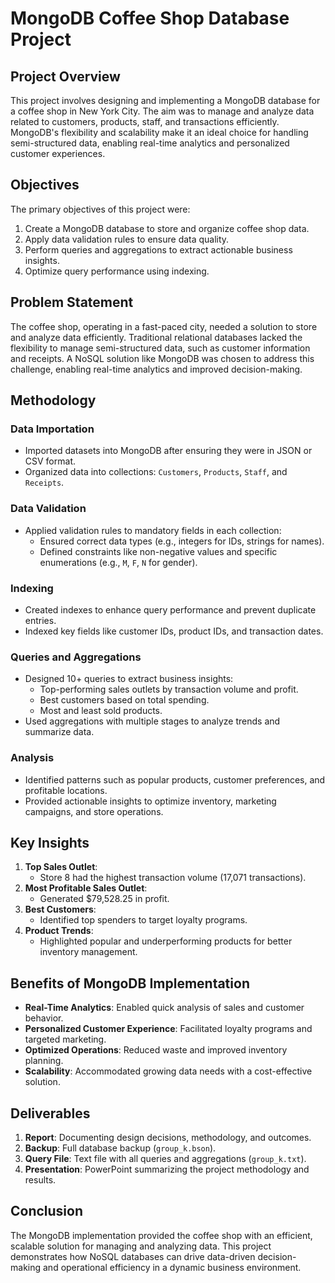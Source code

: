 # MongoDB Coffee Shop Database Project

## Project Overview
This project involves designing and implementing a MongoDB database for a coffee shop in New York City. The aim was to manage and analyze data related to customers, products, staff, and transactions efficiently. MongoDB's flexibility and scalability make it an ideal choice for handling semi-structured data, enabling real-time analytics and personalized customer experiences.

## Objectives
The primary objectives of this project were:
1. Create a MongoDB database to store and organize coffee shop data.
2. Apply data validation rules to ensure data quality.
3. Perform queries and aggregations to extract actionable business insights.
4. Optimize query performance using indexing.

## Problem Statement
The coffee shop, operating in a fast-paced city, needed a solution to store and analyze data efficiently. Traditional relational databases lacked the flexibility to manage semi-structured data, such as customer information and receipts. A NoSQL solution like MongoDB was chosen to address this challenge, enabling real-time analytics and improved decision-making.

## Methodology
### Data Importation
- Imported datasets into MongoDB after ensuring they were in JSON or CSV format.
- Organized data into collections: `Customers`, `Products`, `Staff`, and `Receipts`.

### Data Validation
- Applied validation rules to mandatory fields in each collection:
  - Ensured correct data types (e.g., integers for IDs, strings for names).
  - Defined constraints like non-negative values and specific enumerations (e.g., `M`, `F`, `N` for gender).
  
### Indexing
- Created indexes to enhance query performance and prevent duplicate entries.
- Indexed key fields like customer IDs, product IDs, and transaction dates.

### Queries and Aggregations
- Designed 10+ queries to extract business insights:
  - Top-performing sales outlets by transaction volume and profit.
  - Best customers based on total spending.
  - Most and least sold products.
- Used aggregations with multiple stages to analyze trends and summarize data.

### Analysis
- Identified patterns such as popular products, customer preferences, and profitable locations.
- Provided actionable insights to optimize inventory, marketing campaigns, and store operations.

## Key Insights
1. **Top Sales Outlet**:
   - Store 8 had the highest transaction volume (17,071 transactions).
2. **Most Profitable Sales Outlet**:
   - Generated $79,528.25 in profit.
3. **Best Customers**:
   - Identified top spenders to target loyalty programs.
4. **Product Trends**:
   - Highlighted popular and underperforming products for better inventory management.

## Benefits of MongoDB Implementation
- **Real-Time Analytics**: Enabled quick analysis of sales and customer behavior.
- **Personalized Customer Experience**: Facilitated loyalty programs and targeted marketing.
- **Optimized Operations**: Reduced waste and improved inventory planning.
- **Scalability**: Accommodated growing data needs with a cost-effective solution.

## Deliverables
1. **Report**: Documenting design decisions, methodology, and outcomes.
2. **Backup**: Full database backup (`group_k.bson`).
3. **Query File**: Text file with all queries and aggregations (`group_k.txt`).
4. **Presentation**: PowerPoint summarizing the project methodology and results.

## Conclusion
The MongoDB implementation provided the coffee shop with an efficient, scalable solution for managing and analyzing data. This project demonstrates how NoSQL databases can drive data-driven decision-making and operational efficiency in a dynamic business environment.
